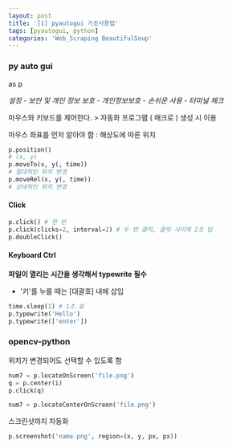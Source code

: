```yaml
---
layout: post
title: '[1] pyautogui 기초사용법'
tags: [pyautogui, python]
categories: 'Web_Scraping BeautifulSoup'
---
```


### py auto gui

as p

*설정 - 보안 및 개인 정보 보호 - 개인정보보호 - 손쉬운 사용 - 터미널 체크*

마우스와 키보드를 제어한다. > 자동화 프로그램 ( 매크로 ) 생성 시 이용

마우스 좌표를 먼저 알아야 함 : 해상도에 따른 위치 

```python
p.position()
# (x, y)
p.moveTo(x, y(, time))
# 절대적인 위치 변경
p.moveRel(x, y(, time))
# 상대적인 위치 변경
```



#### Click

```python
p.click() # 한 번
p.click(clicks=2, interval=2) # 두 번 클릭, 클릭 사이에 2초 텀
p.doubleClick()
```



#### Keyboard Ctrl

**파일이 열리는 시간을 생각해서 typewrite 필수**

- '키'를 누를 때는 [대괄호] 내에 삽입

```python
time.sleep(1) # 1초 쉼
p.typewrite('Hello') 
p.typewrite(['enter']) 
```



### opencv-python

위치가 변경되어도 선택할 수 있도록 함

```python
num7 = p.locateOnScreen('file.png')
q = p.center(i)
p.click(q) 

num7 = p.locateCenterOnScreen('file.png')
```



스크린샷까지 자동화

```python
p.screenshot('name.png', region=(x, y, px, px))
```

